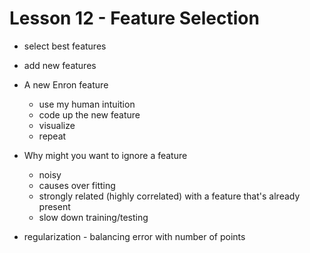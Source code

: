 # Lesson 12 - Feature Selection

- select best features
- add new features

- A new Enron feature
	- use my human intuition
	- code up the new feature
	- visualize
	- repeat

- Why might you want to ignore a feature
	- noisy
	- causes over fitting
	- strongly related (highly correlated) with a feature that's already present
	- slow down training/testing
	
- regularization - balancing error with number of points